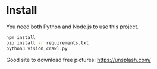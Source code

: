 # Install

You need both Python and Node.js to use this project.

```bash
npm install
pip install -r requirements.txt
python3 vision_crawl.py
```

Good site to download free pictures: https://unsplash.com/